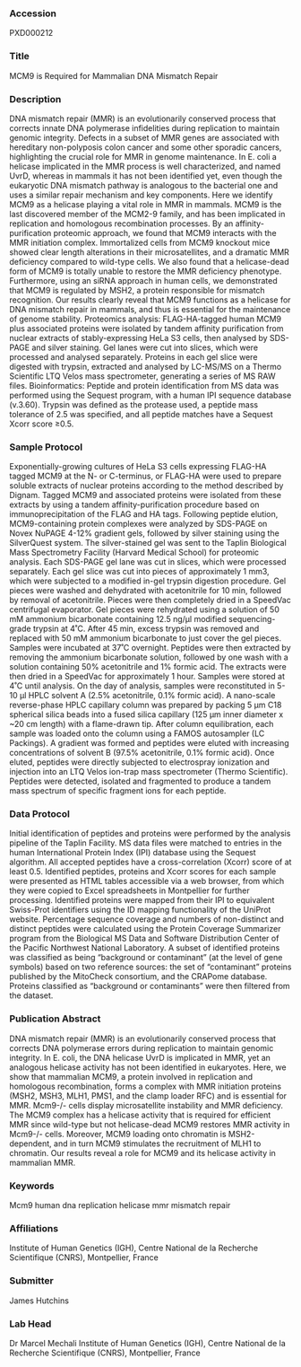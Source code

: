 ### Accession
PXD000212

### Title
MCM9 is Required for Mammalian DNA Mismatch Repair

### Description
DNA mismatch repair (MMR) is an evolutionarily conserved process that corrects innate DNA polymerase infidelities during replication to maintain genomic integrity. Defects in a subset of MMR genes are associated with hereditary non-polyposis colon cancer and some other sporadic cancers, highlighting the crucial role for MMR in genome maintenance. In E. coli a helicase implicated in the MMR process is well characterized, and named UvrD, whereas in mammals it has not been identified yet, even though the eukaryotic DNA mismatch pathway is analogous to the bacterial one and uses a similar repair mechanism and key components. Here we identify MCM9 as a helicase playing a vital role in MMR in mammals. MCM9 is the last discovered member of the MCM2-9 family, and has been implicated in replication and homologous recombination processes. By an affinity-purification proteomic approach, we found that MCM9 interacts with the MMR initiation complex. Immortalized cells from MCM9 knockout mice showed clear length alterations in their microsatellites, and a dramatic MMR deficiency compared to wild-type cells. We also found that a helicase-dead form of MCM9 is totally unable to restore the MMR deficiency phenotype. Furthermore, using an siRNA approach in human cells, we demonstrated that MCM9 is regulated by MSH2, a protein responsible for mismatch recognition. Our results clearly reveal that MCM9 functions as a helicase for DNA mismatch repair in mammals, and thus is essential for the maintenance of genome stability. Proteomics analysis: FLAG-HA-tagged human MCM9 plus associated proteins were isolated by tandem affinity purification from nuclear extracts of stably-expressing HeLa S3 cells, then analysed by SDS-PAGE and silver staining. Gel lanes were cut into slices, which were processed and analysed separately. Proteins in each gel slice were digested with trypsin, extracted and analysed by LC-MS/MS on a Thermo Scientific LTQ Velos mass spectrometer, generating a series of MS RAW files. Bioinformatics: Peptide and protein identification from MS data was performed using the Sequest program, with a human IPI sequence database (v.3.60). Trypsin was defined as the protease used, a peptide mass tolerance of 2.5 was specified, and all peptide matches have a Sequest Xcorr score ≥0.5.

### Sample Protocol
Exponentially-growing cultures of HeLa S3 cells expressing FLAG-HA tagged MCM9 at the N- or C-terminus, or FLAG-HA were used to prepare soluble extracts of nuclear proteins according to the method described by Dignam. Tagged MCM9 and associated proteins were isolated from these extracts by using a tandem affinity-purification procedure based on immunoprecipitation of the FLAG and HA tags. Following peptide elution, MCM9-containing protein complexes were analyzed by SDS-PAGE on Novex NuPAGE 4-12% gradient gels, followed by silver staining using the SilverQuest system. The silver-stained gel was sent to the Taplin Biological Mass Spectrometry Facility (Harvard Medical School) for proteomic analysis. Each SDS-PAGE gel lane was cut in slices, which were processed separately. Each gel slice was cut into pieces of approximately 1 mm3, which were subjected to a modified in-gel trypsin digestion procedure. Gel pieces were washed and dehydrated with acetonitrile for 10 min, followed by removal of acetonitrile. Pieces were then completely dried in a SpeedVac centrifugal evaporator. Gel pieces were rehydrated using a solution of 50 mM ammonium bicarbonate containing 12.5 ng/μl modified sequencing-grade trypsin at 4˚C. After 45 min, excess trypsin was removed and replaced with 50 mM ammonium bicarbonate to just cover the gel pieces. Samples were incubated at 37˚C overnight. Peptides were then extracted by removing the ammonium bicarbonate solution, followed by one wash with a solution containing 50% acetonitrile and 1% formic acid. The extracts were then dried in a SpeedVac for approximately 1 hour. Samples were stored at 4˚C until analysis. On the day of analysis, samples were reconstituted in 5-10 μl HPLC solvent A (2.5% acetonitrile, 0.1% formic acid). A nano-scale reverse-phase HPLC capillary column was prepared by packing 5 μm C18 spherical silica beads into a fused silica capillary (125 μm inner diameter x ~20 cm length) with a flame-drawn tip. After column equilibration, each sample was loaded onto the column using a FAMOS autosampler (LC Packings). A gradient was formed and peptides were eluted with increasing concentrations of solvent B (97.5% acetonitrile, 0.1% formic acid). Once eluted, peptides were directly subjected to electrospray ionization and injection into an LTQ Velos ion-trap mass spectrometer (Thermo Scientific). Peptides were detected, isolated and fragmented to produce a tandem mass spectrum of specific fragment ions for each peptide.

### Data Protocol
Initial identification of peptides and proteins were performed by the analysis pipeline of the Taplin Facility. MS data files were matched to entries in the human International Protein Index (IPI) database using the Sequest algorithm. All accepted peptides have a cross-correlation (Xcorr) score of at least 0.5. Identified peptides, proteins and Xcorr scores for each sample were presented as HTML tables accessible via a web browser, from which they were copied to Excel spreadsheets in Montpellier for further processing. Identified proteins were mapped from their IPI to equivalent Swiss-Prot identifiers using the ID mapping functionality of the UniProt website. Percentage sequence coverage and numbers of non-distinct and distinct peptides were calculated using the Protein Coverage Summarizer program from the Biological MS Data and Software Distribution Center of the Pacific Northwest National Laboratory. A subset of identified proteins was classified as being “background or contaminant” (at the level of gene symbols) based on two reference sources: the set of “contaminant” proteins published by the MitoCheck consortium, and the CRAPome database. Proteins classified as “background or contaminants” were then filtered from the dataset.

### Publication Abstract
DNA mismatch repair (MMR) is an evolutionarily conserved process that corrects DNA polymerase errors during replication to maintain genomic integrity. In E. coli, the DNA helicase UvrD is implicated in MMR, yet an analogous helicase activity has not been identified in eukaryotes. Here, we show that mammalian MCM9, a protein involved in replication and homologous recombination, forms a complex with MMR initiation proteins (MSH2, MSH3, MLH1, PMS1, and the clamp loader RFC) and is essential for MMR. Mcm9-/- cells display microsatellite instability and MMR deficiency. The MCM9 complex has a helicase activity that is required for efficient MMR since wild-type but not helicase-dead MCM9 restores MMR activity in Mcm9-/- cells. Moreover, MCM9 loading onto chromatin is MSH2-dependent, and in turn MCM9 stimulates the recruitment of MLH1 to chromatin. Our results reveal a role for MCM9 and its helicase activity in mammalian MMR.

### Keywords
Mcm9 human dna replication helicase mmr mismatch repair

### Affiliations
Institute of Human Genetics (IGH), Centre National de la Recherche Scientifique (CNRS), Montpellier, France

### Submitter
James Hutchins

### Lab Head
Dr Marcel Mechali
Institute of Human Genetics (IGH), Centre National de la Recherche Scientifique (CNRS), Montpellier, France


